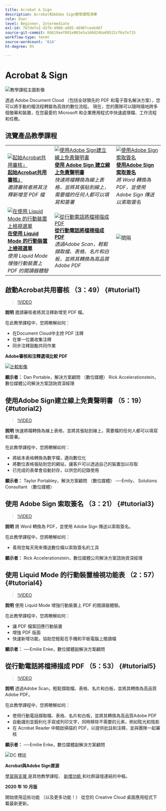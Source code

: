 ```yaml
---
title: Acrobat & Sign
description: Acrobat和Adobe Sign教學課程清單
role: User
level: Beginner, Intermediate
exl-id: 7b7defa1-d2fb-4908-a605-4696fceeb467
source-git-commit: 6b819aef801e003e5a160d24ba69522cf6a7e715
workflow-type: tm+mt
source-wordcount: '614'
ht-degree: 0%

---
```


# Acrobat &amp; Sign

![教學課程主圖影像](../assets/DC.jpg)

透過 Adobe Document Cloud （包括全球領先的 PDF 和電子簽名解決方案），您可以將手動的檔流程轉變為高效的數位流程。 現在，您的團隊可以隨時隨地跨多個螢幕和裝置，在您最愛的 Microsoft 和企業應用程式中快速處理檔、工作流程和任務。

## 流覽產品教學課程

<table style="table-layout:fixed">
<tr>
 <td>
   <a href="acrobat-sign.md#tutorial1">
      <img alt="起始Acrobat共用審核」" src="../assets/acrobat_sharedreview_armstrong.jpg" />
   </a>
    <div>
   <a href="acrobat-sign.md#tutorial1"><strong>起始Acrobat共用審核」</strong></a>
    </div>
    <em>邀請審核者將其注釋新增至 PDF 檔</em>
    <br>
  </td>
  <td>
    <a href="acrobat-sign.md#tutorial2">
        <img alt="使用Adobe Sign建立線上免責聲明書" src="../assets/sign_webforms_palmer-kobey_thumbnail.jpg" />
    </a>
    <div>
    <a href="acrobat-sign.md#tutorial2"><strong>使用 Adobe Sign 建立線上免責聲明書</strong></a>
    </div>
    <em>快速將檔轉換為線上表格，並將其張貼到線上，需要檔的任何人都可以填寫和簽署</em>
    <br>
  </td>
  <td>
   <a href="acrobat-sign.md#tutorial3">
      <img alt="使用Adobe Sign索取簽名" src="../assets/sign_request-signature_borstein_thumbnail.jpg" />
   </a>
    <div>
    <a href="acrobat-sign.md#tutorial3"><strong>使用Adobe Sign索取簽名</strong></a>
    </div>
    <em>將 Word 轉換為 PDF，並使用 Adobe Sign 傳送以索取簽名</em>
    <br>
  </td>
</tr>
<tr>
 <td>
   <a href="acrobat-sign.md#tutorial4">
      <img alt="在使用 Liquid Mode 的行動裝置上檢視選單" src="../assets/acrobat_liquidmode_enke_thumbnail.jpg" />
   </a>
    <div>
   <a href="acrobat-sign.md#tutorial4"><strong>在使用 Liquid Mode 的行動裝置上檢視選單</strong></a>
    </div>
    <em>使用 Liquid Mode 增強行動裝置上 PDF 的閱讀器體驗</em>
    <br>
  </td>
  <td>
    <a href="acrobat-sign.md#tutorial5">
        <img alt="從行動電話將檔掃描成 PDF" src="../assets/acrobat_scan_enke.jpg" />
    </a>
    <div>
    <a href="acrobat-sign.md#tutorial5"><strong>從行動電話將檔掃描成 PDF</strong></a>
    </div>
    <em>透過Adobe Scan，輕鬆擷取檔、表格、名片和白板，並將其轉換為高品質Adobe PDF</em>
    <br>
  </td>
  <td>
    <img alt="間隔" src="../assets/Gray_thumbnail.png" />
    <div>
    <br>
  </td>
</tr>
</table>

## 啟動Acrobat共用審核 （3：49） {#tutorial1}

>[!VIDEO](https://video.tv.adobe.com/v/326777?hidetitle=true)

**說明**
邀請審核者將其注釋新增至 PDF 檔。

在此教學課程中，您將瞭解如何：
* 在Document Cloud中主控 PDF 注釋
* 在單一位置收集注釋
* 同步注釋鼓勵共同作業

**Adobe審核和注釋選項比較 PDF**

[![比較影像](../assets/ComparisonPDF_thumbnail_96.png)](../assets/Adobe_Review_and_Comment_Comparisons.pdf)

**顯示者：**
Dan Portable，解決方案顧問 （數位媒體）
Rick Accelerationstein，數位媒體公司解決方案諮詢資深經理

## 使用Adobe Sign建立線上免責聲明書 （5：19） {#tutorial2}

>[!VIDEO](https://video.tv.adobe.com/v/326776?hidetitle=true)

**說明**
快速將檔轉換為線上表格，並將其張貼到線上，需要檔的任何人都可以填寫和簽署。

在此教學課程中，您將瞭解如何：
* 將紙本表格轉換為數字檔，邁向數位化
* 將數位表格張貼到您的網站，讓客戶可以透過自己的裝置加以存取
* 已完成的表單會自動封存，以供您的記錄使用

**顯示者：**
Taylor Portabley，解決方案顧問 （數位媒體）
──Emily， Solutions Consultant （數位媒體）

## 使用 Adobe Sign 索取簽名 （3：21） {#tutorial3}

>[!VIDEO](https://video.tv.adobe.com/v/326801?hidetitle=true)

**說明**
將 Word 轉換為 PDF，並使用 Adobe Sign 傳送以索取簽名。

在此教學課程中，您將瞭解如何：
* 善用您每天用來傳送數位檔以索取簽名的工具

**顯示者：**
Rick Accelerationstein，數位媒體公司解決方案諮詢資深經理

## 使用 Liquid Mode 的行動裝置檢視功能表 （2：57） {#tutorial4}

>[!VIDEO](https://video.tv.adobe.com/v/327093?hidetitle=true)

**說明**
使用 Liquid Mode 增強行動裝置上 PDF 的閱讀器體驗。

在此教學課程中，您將瞭解如何：
* 讓 PDF 檔案回應行動裝置
* 增強 PDF 版面
* 快速新增功能，協助您輕鬆在手機和平板電腦上閱讀檔

**顯示者：**
──Emilie Enke，數位媒體副解決方案顧問

## 從行動電話將檔掃描成 PDF （5：53） {#tutorial5}

>[!VIDEO](https://video.tv.adobe.com/v/327094?hidetitle=true)

**說明**
透過Adobe Scan，輕鬆擷取檔、表格、名片和白板，並將其轉換為高品質Adobe PDF。

在此教學課程中，您將瞭解如何：
* 使用行動電話擷取檔、表格、名片和白板，並將其轉換為高品質Adobe PDF
* 自動識別並銳利化手寫或列印文字，同時移除不需要的元素，例如眩光和陰影
* 在 Acrobat Reader 中開啟掃描的 PDF，以提供批註和注釋，並與團隊一起審核

**顯示者：**
──Emilie Enke，數位媒體副解決方案顧問

![DC 標誌](../assets/Doc-Cloud-256.png)

**Acrobat與Adobe Sign資源**

[學習與支援 ](https://helpx.adobe.com/support/document-cloud.html) 是其他教學課程、 [ 新增功能 ](https://helpx.adobe.com/acrobat/using/whats-new.html) 和社群論壇連結的中樞。

**2020 年 10 月版**

開始使用這些功能 （以及更多功能！） 從您的 Creative Cloud 桌面應用程式下載最新更新。

